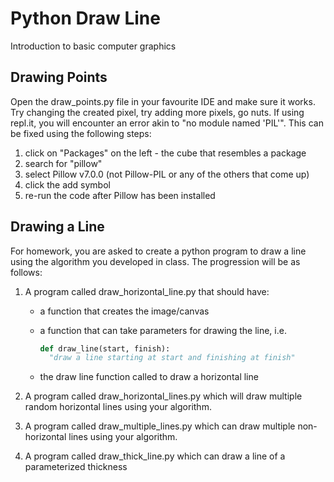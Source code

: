 # Python Draw Line
Introduction to basic computer graphics

## Drawing Points
Open the draw_points.py file in your favourite IDE and make sure it works. Try changing the created pixel, try adding more pixels, go nuts.
If using repl.it, you will encounter an error akin to "no module named 'PIL'". This can be fixed using the following steps:
1. click on "Packages" on the left - the cube that resembles a package
2. search for "pillow"
3. select Pillow v7.0.0 (not Pillow-PIL or any of the others that come up)
4. click the add symbol
5. re-run the code after Pillow has been installed


## Drawing a Line
For homework, you are asked to create a python program to draw a line using the algorithm you developed in class. The progression will be as follows:
1. A program called draw_horizontal_line.py that should have:
   * a function that creates the image/canvas
   * a function that can take parameters for drawing the line, i.e.
  
        ```python
        def draw_line(start, finish):
          "draw a line starting at start and finishing at finish"
        ```
   * the draw line function called to draw a horizontal line
  
2. A program called draw_horizontal_lines.py which will draw multiple random horizontal lines using your algorithm.

3. A program called draw_multiple_lines.py which can draw multiple non-horizontal lines using your algorithm.

4. A program called draw_thick_line.py which can draw a line of a parameterized thickness
